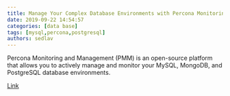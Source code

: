 ```yaml
---
title: Manage Your Complex Database Environments with Percona Monitoring and Management (PMM)2 GA 
date: 2019-09-22 14:54:57
categories: [data base]
tags: [mysql,percona,postgresql]
authors: sedlav
---
```


Percona Monitoring and Management (PMM) is an open-source platform that allows you to actively manage and monitor your MySQL, MongoDB, and PostgreSQL database environments.

[Link](https://www.percona.com/blog/2019/09/19/percona-monitoring-and-management-pmm-2-ga-is-now-available/)
